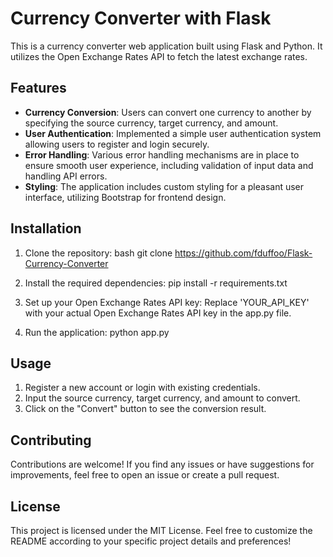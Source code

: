 # Currency Converter with Flask

This is a currency converter web application built using Flask and Python. It utilizes the Open Exchange Rates API to fetch the latest exchange rates.

## Features

- **Currency Conversion**: Users can convert one currency to another by specifying the source currency, target currency, and amount.
- **User Authentication**: Implemented a simple user authentication system allowing users to register and login securely.
- **Error Handling**: Various error handling mechanisms are in place to ensure smooth user experience, including validation of input data and handling API errors.
- **Styling**: The application includes custom styling for a pleasant user interface, utilizing Bootstrap for frontend design.

## Installation

1. Clone the repository:
bash
git clone https://github.com/fduffoo/Flask-Currency-Converter

2. Install the required dependencies:
pip install -r requirements.txt

3. Set up your Open Exchange Rates API key:
Replace 'YOUR_API_KEY' with your actual Open Exchange Rates API key in the app.py file.

4. Run the application:
python app.py

## Usage

1. Register a new account or login with existing credentials.
2. Input the source currency, target currency, and amount to convert.
3. Click on the "Convert" button to see the conversion result.

## Contributing

Contributions are welcome! If you find any issues or have suggestions for improvements, feel free to open an issue or create a pull request.

## License

This project is licensed under the MIT License.
Feel free to customize the README according to your specific project details and preferences!
